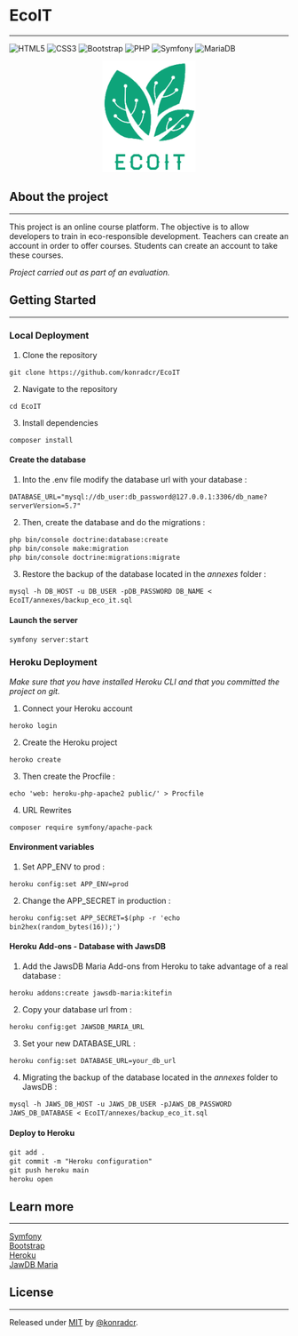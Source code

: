 # EcoIT
***
![HTML5](https://img.shields.io/badge/html5-%23E34F26.svg?logo=html5&logoColor=white)
![CSS3](https://img.shields.io/badge/css3-%231572B6.svg?logo=css3&logoColor=white)
![Bootstrap](https://img.shields.io/badge/bootstrap-%23563D7C.svg?logo=bootstrap&logoColor=white)
![PHP](https://img.shields.io/badge/php-%23777BB4.svg?logo=php&logoColor=white)
![Symfony](https://img.shields.io/badge/symfony-%23000000.svg?logo=symfony&logoColor=white)
![MariaDB](https://img.shields.io/badge/MariaDB-003545?logo=mariadb&logoColor=white)

<div align="center">
    <a href="https://eco-it.herokuapp.com/"><img src="public/pictures/EcoIT.png" alt="Logo" height="200"></a>
</div>

## About the project
***
This project is an online course platform. The objective is to allow developers to train in eco-responsible development. Teachers can create an account in order to offer courses. Students can create an account to take these courses.  

_Project carried out as part of an evaluation._


## Getting Started
***
### Local Deployment
1. Clone the repository
```
git clone https://github.com/konradcr/EcoIT
```
2. Navigate to the repository
```
cd EcoIT
```
3. Install dependencies
```
composer install
```
#### Create the database
1. Into the .env file modify the database url with your database :
```
DATABASE_URL="mysql://db_user:db_password@127.0.0.1:3306/db_name?serverVersion=5.7"
```
2. Then, create the database and do the migrations :
```
php bin/console doctrine:database:create
php bin/console make:migration
php bin/console doctrine:migrations:migrate
```
3. Restore the backup of the database located in the _annexes_ folder :
```
mysql -h DB_HOST -u DB_USER -pDB_PASSWORD DB_NAME < EcoIT/annexes/backup_eco_it.sql
```
#### Launch the server
```
symfony server:start
```

### Heroku Deployment
_Make sure that you have installed Heroku CLI and that you committed the project on git._
1. Connect your Heroku account
```
heroko login
```
2. Create the Heroku project
```
heroko create
```
3. Then create the Procfile :
```
echo 'web: heroku-php-apache2 public/' > Procfile
```
4. URL Rewrites
```
composer require symfony/apache-pack
```
#### Environment variables
1. Set APP_ENV to prod :
```
heroku config:set APP_ENV=prod
```
2. Change the APP_SECRET in production :
```
heroku config:set APP_SECRET=$(php -r 'echo bin2hex(random_bytes(16));')
```
#### Heroku Add-ons - Database with JawsDB
1. Add the JawsDB Maria Add-ons from Heroku to take advantage of a real database :
```
heroku addons:create jawsdb-maria:kitefin
```
2. Copy your database url from :
```
heroku config:get JAWSDB_MARIA_URL
```
3. Set your new DATABASE_URL :
```
heroku config:set DATABASE_URL=your_db_url
```
4. Migrating the backup of the database located in the _annexes_ folder to JawsDB :
```
mysql -h JAWS_DB_HOST -u JAWS_DB_USER -pJAWS_DB_PASSWORD JAWS_DB_DATABASE < EcoIT/annexes/backup_eco_it.sql
```
#### Deploy to Heroku
```
git add .
git commit -m "Heroku configuration"
git push heroku main
heroku open
```
## Learn more
***

[Symfony](https://symfony.com)  
[Bootstrap](https://getbootstrap.com)   
[Heroku](https://heroku.com)  
[JawDB Maria](https://www.jawsdb.com/docs/)  

## License
***

Released under [MIT](https://opensource.org/licenses/MIT) by [@konradcr](https://github.com/konradcr).
